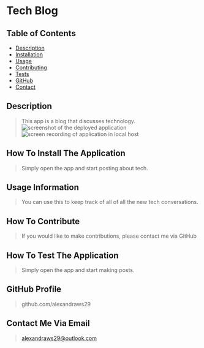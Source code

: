 # Tech Blog
## Table of Contents
- [Description](##Description)
- [Installation](##How-to-install)
- [Usage](##Usage-information)
- [Contributing](##how-to-contribute)
- [Tests](##How-to-test-the-application)
- [GitHub](##Github-profile)
- [Contact](##Contact-me-via-email)
## Description
> This app is a blog that discusses technology.
![screenshot of the deployed application](screenshot.JPG)
![screen recording of application in local host](recorded.gif)
## How To Install The Application
> Simply open the app and start posting about tech.
## Usage Information
> You can use this to keep track of all of all the new tech conversations.
## How To Contribute
> If you would like to make contributions, please contact me via GitHub
## How To Test The Application
> Simply open the app and start making posts.
## GitHub Profile
> github.com/alexandraws29 
## Contact Me Via Email
> <alexandraws29@outlook.com>
    